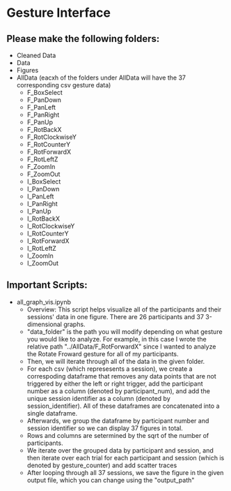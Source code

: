 # Gesture Interface

## Please make the following folders:
- Cleaned Data
- Data
- Figures
- AllData (eacxh of the folders under AllData will have the 37 corresponding csv gesture data)
    - F_BoxSelect
    - F_PanDown
    - F_PanLeft
    - F_PanRight
    - F_PanUp
    - F_RotBackX
    - F_RotClockwiseY
    - F_RotCounterY
    - F_RotForwardX
    - F_RotLeftZ
    - F_ZoomIn
    - F_ZoomOut
    - I_BoxSelect
    - I_PanDown
    - I_PanLeft
    - I_PanRight
    - I_PanUp
    - I_RotBackX
    - I_RotClockwiseY
    - I_RotCounterY
    - I_RotForwardX
    - I_RotLeftZ
    - I_ZoomIn
    - I_ZoomOut

## Important Scripts:
- all_graph_vis.ipynb
    - Overview: This script helps visualize all of the participants and their sessions' data in one figure. There are 26 participants and 37 3-dimensional graphs.
    - "data_folder" is the path you will modify depending on what gesture you would like to analyze. For example, in this case I wrote the relative path "../AllData/F_RotForwardX" since I wanted to analyze the Rotate Froward gesture for all of my participants.
    - Then, we will iterate through all of the data in the given folder.
    - For each csv (which represesents a session), we create a correspoding dataframe that removes any data points that are not triggered by either the left or right trigger, add the participant number as a column (denoted by participant_num), and add the unique session identifier as a column (denoted by session_identifier). All of these dataframes are concatenated into a single dataframe.
    - Afterwards, we group the dataframe by participant number and session identifier so we can display 37 figures in total.
    - Rows and columns are setermined by the sqrt of the number of participants.
    - We iterate over the grouped data by participant and session, and then iterate over each trial for each participant and session (which is denoted by gesture_counter) and add scatter traces
    - After looping through all 37 sessions, we save the figure in the given output file, which you can change using the "output_path"
